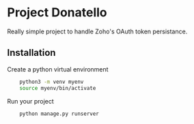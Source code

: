 # Project Donatello

Really simple project to handle Zoho's OAuth token persistance.


## Installation

Create a python virtual environment

```bash
    python3 -m venv myenv
    source myenv/bin/activate
```

Run your project
```bash
    python manage.py runserver
```
    
